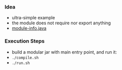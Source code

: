
### Idea

* ultra-simple example
* the module does not require nor export anything
* [module-info.java](https://github.com/codetojoy/easter_eggs_for_java_9/blob/master/egg_01_Basic_Trivial/src/net.codetojoy/module-info.java)

### Execution Steps

* build a modular jar with main entry point, and run it:
* `./compile.sh`
* `./run.sh`
